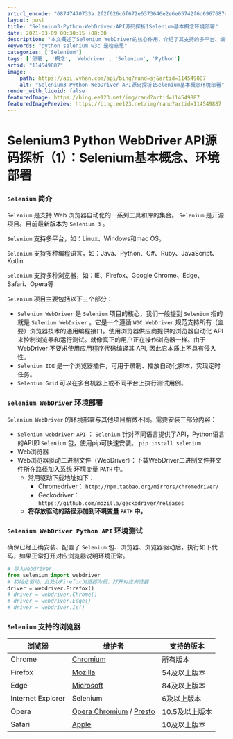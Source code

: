 ```yaml
---
arturl_encode: "68747470733a:2f2f626c6f672e6373646e2e6e65742f6d696768747931332f:61727469636c652f64657461696c732f313134353439383837"
layout: post
title: "Selenium3-Python-WebDriver-API源码探析1Selenium基本概念环境部署"
date: 2021-03-09 00:30:15 +08:00
description: "本文概述了Selenium WebDriver的核心作用，介绍了其支持的多平台、编程语言和浏览器，详"
keywords: "python selenium w3c 是啥意思"
categories: ['Selenium']
tags: ['部署', '概念', 'Webdriver', 'Selenium', 'Python']
artid: "114549887"
image:
    path: https://api.vvhan.com/api/bing?rand=sj&artid=114549887
    alt: "Selenium3-Python-WebDriver-API源码探析1Selenium基本概念环境部署"
render_with_liquid: false
featuredImage: https://bing.ee123.net/img/rand?artid=114549887
featuredImagePreview: https://bing.ee123.net/img/rand?artid=114549887
---
```


# Selenium3 Python WebDriver API源码探析（1）：Selenium基本概念、环境部署

### `Selenium` 简介

`Selenium`
是支持 Web 浏览器自动化的一系列工具和库的集合。
`Selenium`
是开源项目。目前最新版本为
`Selenium 3`
。

`Selenium`
支持多平台，如：Linux、Windows和mac OS。
  
`Selenium`
支持多种编程语言，如：Java、Python、C#、Ruby、JavaScript、Kotlin
  
`Selenium`
支持多种浏览器，如：IE、Firefox、Google Chrome、Edge、Safari、Opera等

`Selenium`
项目主要包括以下三个部分：

* `Selenium WebDriver`
  是
  `Selenium`
  项目的核心，我们一般提到
  `Selenium`
  指的就是
  `Selenium WebDriver`
  。它是一个遵循
  `W3C WebDriver`
  规范支持所有（主要）浏览器技术的通用编程接口。使用浏览器供应商提供的浏览器自动化 API 来控制浏览器和运行测试。就像真正的用户正在操作浏览器一样。由于 WebDriver 不要求使用应用程序代码编译其 API, 因此它本质上不具有侵入性。
* `Selenium IDE`
  是一个浏览器插件，可用于录制、播放自动化脚本，实现定时任务。
* `Selenium Grid`
  可以在多台机器上或不同平台上执行测试用例。

### `Selenium WebDriver` 环境部署

`Selenium WebDriver`
的环境部署与其他项目稍微不同。需要安装三部分内容：

* `Selenium webdriver API`
  ：
  `Selenium`
  针对不同语言提供了API，Python语言的API即
  `Selenium`
  包，使用pip可快速安装。
  `pip install selenium`
* Web浏览器
* Web浏览器驱动二进制文件（WebDriver）：下载WebDriver二进制文件并文件所在路径加入系统 环境变量
  `PATH`
  中。
  + 常用驱动下载地址如下：
    - Chromedriver：
      `http://npm.taobao.org/mirrors/chromedriver/`
    - Geckodriver：
      `https://github.com/mozilla/geckodriver/releases`
  + **将存放驱动的路径添加到环境变量
    `PATH`
    中。**

### `Selenium WebDriver Python API` 环境测试

确保已经正确安装、配置了
`Selenium`
包、浏览器、浏览器驱动后，执行如下代码，如果正常打开对应浏览器说明环境正常。

```python
# 导入webdriver
from selenium import webdriver
# 初始化驱动，此处以Firefox浏览器为例，打开对应浏览器
driver = webdriver.Firefox()
# driver = webdriver.Chrome()
# driver = webdriver.Edge()
# driver = webdriver.Ie()

```

### `Selenium` 支持的浏览器

| 浏览器 | 维护者 | 支持的版本 |
| --- | --- | --- |
| Chrome | [Chromium](https://sites.google.com/a/chromium.org/chromedriver/) | 所有版本 |
| Firefox | [Mozilla](https://github.com/mozilla/geckodriver/) | 54及以上版本 |
| Edge | [Microsoft](https://developer.microsoft.com/en-us/microsoft-edge/tools/webdriver/) | 84及以上版本 |
| Internet Explorer | Selenium | 6及以上版本 |
| Opera | [Opera Chromium](https://github.com/operasoftware/operachromiumdriver/) / [Presto](https://github.com/operasoftware/operaprestodriver) | 10.5及以上版本 |
| Safari | [Apple](https://webkit.org/blog/6900/webdriver-support-in-safari-10/) | 10及以上版本 |